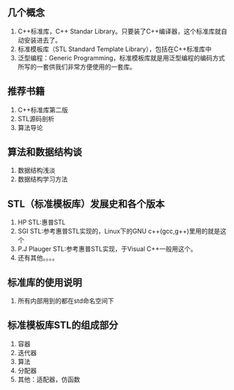 ## 几个概念
1. C++标准库，C++ Standar Library。只要装了C++编译器，这个标准库就自动安装进去了。
2. 标准模板库（STL Standard Template Library），包括在C++标准库中
3. 泛型编程：Generic Programming，标准模板库就是用泛型编程的编码方式所写的一套供我们非常方便使用的一套库。
   
## 推荐书籍
1. C++标准库第二版
2. STL源码剖析
3. 算法导论

## 算法和数据结构谈
1. 数据结构浅淡
2. 数据结构学习方法

## STL（标准模板库）发展史和各个版本
1. HP STL:惠普STL
2. SGI STL:参考惠普STL实现的，Linux下的GNU c++(gcc,g++)里用的就是这个
3. P.J Plauger STL:参考惠普STL实现，于Visual C++一般用这个。
4. 还有其他。。。。

## 标准库的使用说明
1. 所有内部用到的都在std命名空间下

## 标准模板库STL的组成部分
1. 容器
2. 迭代器
3. 算法
4. 分配器
5. 其他：适配器，仿函数